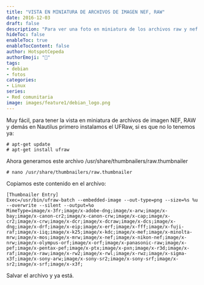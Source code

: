 ```yaml
---
title: "VISTA EN MINIATURA DE ARCHIVOS DE IMAGEN NEF, RAW"
date: 2016-12-03
draft: false
description: "Para ver una foto en miniatura de los archivos raw y nef en el navegador"
hideToc: false
enableToc: true
enableTocContent: false
author: HotspotCepeda 
authorEmoji: "🗻"
tags:
- debian
- fotos
categories:
- Linux
series:
- Red comunitaria
image: images/feature1/debian_logo.png
---
```

Muy fácil, para tener la vista en miniatura de archivos de imagen NEF, RAW y demás en Nautilus primero instalamos el UFRaw, si es que no lo tenemos ya:
```
# apt-get update
# apt-get install ufraw
```
Ahora generamos este archivo /usr/share/thumbnailers/raw.thumbnailer
```
# nano /usr/share/thumbnailers/raw.thumbnailer
```
Copiamos este contenido en el archivo:
```
[Thumbnailer Entry]
Exec=/usr/bin/ufraw-batch --embedded-image --out-type=png --size=%s %u --overwrite --silent --output=%o
MimeType=image/x-3fr;image/x-adobe-dng;image/x-arw;image/x-bay;image/x-canon-cr2;image/x-canon-crw;image/x-cap;image/x-cr2;image/x-crw;image/x-dcr;image/x-dcraw;image/x-dcs;image/x-dng;image/x-drf;image/x-eip;image/x-erf;image/x-fff;image/x-fuji-raf;image/x-iiq;image/x-k25;image/x-kdc;image/x-mef;image/x-minolta-mrw;image/x-mos;image/x-mrw;image/x-nef;image/x-nikon-nef;image/x-nrw;image/x-olympus-orf;image/x-orf;image/x-panasonic-raw;image/x-pef;image/x-pentax-pef;image/x-ptx;image/x-pxn;image/x-r3d;image/x-raf;image/x-raw;image/x-rw2;image/x-rwl;image/x-rwz;image/x-sigma-x3f;image/x-sony-arw;image/x-sony-sr2;image/x-sony-srf;image/x-sr2;image/x-srf;image/x-x3f;
```
Salvar el archivo y ya está.